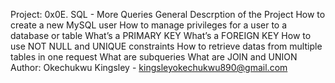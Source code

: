 Project: 0x0E. SQL - More Queries
General Descrption of the Project
How to create a new MySQL user
How to manage privileges for a user to a database or table
What’s a PRIMARY KEY
What’s a FOREIGN KEY
How to use NOT NULL and UNIQUE constraints
How to retrieve datas from multiple tables in one request
What are subqueries
What are JOIN and UNION
Author: Okechukwu Kingsley - kingsleyokechukwu890@gmail.com
